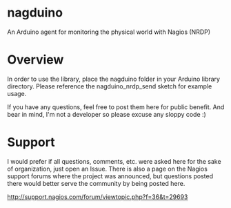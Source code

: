 nagduino
========

An Arduino agent for monitoring the physical world with Nagios (NRDP)

Overview
========

In order to use the library, place the nagduino folder in your Arduino library directory.  Please reference the nagduino_nrdp_send sketch for example usage.

If you have any questions, feel free to post them here for public benefit.  And bear in mind, I'm not a developer so please excuse any sloppy code  :)

Support
========

I would prefer if all questions, comments, etc. were asked here for the sake of organization, just open an Issue.  There is also a page on the Nagios support forums where the project was announced, but questions posted there would better serve the community by being posted here.

http://support.nagios.com/forum/viewtopic.php?f=36&t=29693
